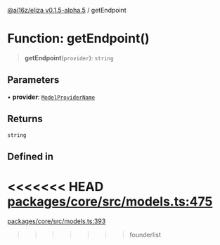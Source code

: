 [@ai16z/eliza v0.1.5-alpha.5](../index.md) / getEndpoint

# Function: getEndpoint()

> **getEndpoint**(`provider`): `string`

## Parameters

• **provider**: [`ModelProviderName`](../enumerations/ModelProviderName.md)

## Returns

`string`

## Defined in

<<<<<<< HEAD
[packages/core/src/models.ts:475](https://github.com/ai16z/eliza/blob/main/packages/core/src/models.ts#L475)
=======
[packages/core/src/models.ts:393](https://github.com/konstantine25b/eliza/blob/main/packages/core/src/models.ts#L393)
>>>>>>> founderlist
